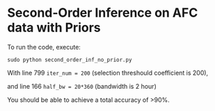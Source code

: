 # Second-Order Inference on AFC data with Priors



To run the code, execute:

```sudo python second_order_inf_no_prior.py```


With line 799 
```iter_num = 200``` (selection threshould coefficient is 200), 

and line 166 
```half_bw = 20*360``` (bandwidth is 2 hour)

You should be able to achieve a total accuracy of >90%. 

